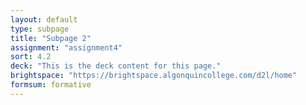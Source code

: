 ```yaml
---
layout: default
type: subpage
title: "Subpage 2"
assignment: "assignment4"
sort: 4.2
deck: "This is the deck content for this page."
brightspace: "https://brightspace.algonquincollege.com/d2l/home"
formsum: formative
---
```

